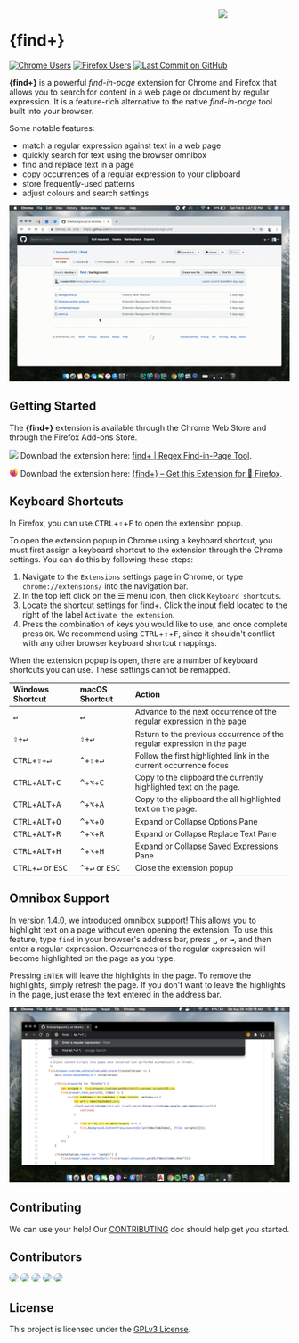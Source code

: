 <img src="../resources/icon.png" align="right" width="128" />

# **{find+}**
[![Chrome Users](https://img.shields.io/chrome-web-store/users/fddffkdncgkkdjobemgbpojjeffmmofb.svg?style=flat&label=chrome%20users)](https://chrome.google.com/webstore/detail/find%2B/fddffkdncgkkdjobemgbpojjeffmmofb)
[![Firefox Users](https://img.shields.io/amo/users/brandon1024-find.svg?label=firefox%20users&style=flat)](https://addons.mozilla.org/en-US/firefox/addon/brandon1024-find/)
[![Last Commit on GitHub](https://img.shields.io/github/last-commit/brandon1024/find.svg?style=flat)](https://github.com/brandon1024/find/commits/develop)

**{find+}** is a powerful _find-in-page_ extension for Chrome and Firefox that allows you to search for content in a web page or document by regular expression. It is a feature-rich alternative to the native _find-in-page_ tool built into your browser.

Some notable features:
- match a regular expression against text in a web page
- quickly search for text using the browser omnibox
- find and replace text in a page
- copy occurrences of a regular expression to your clipboard
- store frequently-used patterns
- adjust colours and search settings

![](screencast.gif)

## Getting Started
The **{find+}** extension is available through the Chrome Web Store and through the Firefox Add-ons Store.

<img src="chrome-icon.png" width="16"/> Download the extension here: [find+ | Regex Find-in-Page Tool](https://chrome.google.com/webstore/detail/find%2B/fddffkdncgkkdjobemgbpojjeffmmofb).

<img src="firefox-icon.png" width="16"/> Download the extension here: [{find+} – Get this Extension for 🦊 Firefox](https://addons.mozilla.org/en-US/firefox/addon/brandon1024-find/).

## Keyboard Shortcuts
In Firefox, you can use <kbd>CTRL</kbd>+<kbd>⇧</kbd>+<kbd>F</kbd> to open the extension popup.

To open the extension popup in Chrome using a keyboard shortcut, you must first assign a keyboard shortcut to the extension through the Chrome settings. You can do this by following these steps:
1. Navigate to the `Extensions` settings page in Chrome, or type `chrome://extensions/` into the navigation bar.
2. In the top left click on the ☰ menu icon, then click `Keyboard shortcuts`.
3. Locate the shortcut settings for find+. Click the input field located to the right of the label `Activate the extension`.
4. Press the combination of keys you would like to use, and once complete press `OK`. We recommend using <kbd>CTRL</kbd>+<kbd>⇧</kbd>+<kbd>F</kbd>, since it shouldn't conflict with any other browser keyboard shortcut mappings.

When the extension popup is open, there are a number of keyboard shortcuts you can use. These settings cannot be remapped.

| Windows Shortcut                                   | macOS Shortcut                                     | Action                                                                 |
| :------------------------------------------------- | :------------------------------------------------- | :--------------------------------------------------------------------- |
| <kbd>↵</kbd>                                       | <kbd>↵</kbd>                                       | Advance to the next occurrence of the regular expression in the page   |
| <kbd>⇧</kbd>+<kbd>↵</kbd>                          | <kbd>⇧</kbd>+<kbd>↵</kbd>                          | Return to the previous occurrence of the regular expression in the page|
| <kbd>CTRL</kbd>+<kbd>⇧</kbd>+<kbd>↵</kbd>          | <kbd>^</kbd>+<kbd>⇧</kbd>+<kbd>↵</kbd>             | Follow the first highlighted link in the current occurrence focus      |
| <kbd>CTRL</kbd>+<kbd>ALT</kbd>+<kbd>C</kbd>        | <kbd>^</kbd>+<kbd>⌥</kbd>+<kbd>C</kbd>             | Copy to the clipboard the currently highlighted text on the page.      |
| <kbd>CTRL</kbd>+<kbd>ALT</kbd>+<kbd>A</kbd>        | <kbd>^</kbd>+<kbd>⌥</kbd>+<kbd>A</kbd>             | Copy to the clipboard the all highlighted text on the page.            |
| <kbd>CTRL</kbd>+<kbd>ALT</kbd>+<kbd>O</kbd>        | <kbd>^</kbd>+<kbd>⌥</kbd>+<kbd>O</kbd>             | Expand or Collapse Options Pane                                        |
| <kbd>CTRL</kbd>+<kbd>ALT</kbd>+<kbd>R</kbd>        | <kbd>^</kbd>+<kbd>⌥</kbd>+<kbd>R</kbd>             | Expand or Collapse Replace Text Pane                                   |
| <kbd>CTRL</kbd>+<kbd>ALT</kbd>+<kbd>H</kbd>        | <kbd>^</kbd>+<kbd>⌥</kbd>+<kbd>H</kbd>             | Expand or Collapse Saved Expressions Pane                              |
| <kbd>CTRL</kbd>+<kbd>↵</kbd> or <kbd>ESC</kbd>     | <kbd>^</kbd>+<kbd>↵</kbd> or <kbd>ESC</kbd>        | Close the extension popup                                              |

## Omnibox Support
In version 1.4.0, we introduced omnibox support! This allows you to highlight text on a page without even opening the extension. To use this feature, type `find` in your browser's address bar, press <kbd>␣</kbd> or <kbd>⇥</kbd>, and then enter a regular expression. Occurrences of the regular expression will become highlighted on the page as you type.

Pressing `ENTER` will leave the highlights in the page. To remove the highlights, simply refresh the page. If you don't want to leave the highlights in the page, just erase the text entered in the address bar.

<img src="omni.png"/>

## Contributing
We can use your help! Our [CONTRIBUTING](CONTRIBUTING.md) doc should help get you started.

## Contributors
[<img src="https://avatars3.githubusercontent.com/u/22732449?v=3&s=460" width="64" style="border-radius:50%">](https://github.com/brandon1024) [<img src="https://avatars3.githubusercontent.com/u/25009878?s=460&u=ba1d4eb8abb2ad96c514aeb911adf1b34949e32f&v=4" width="64" style="border-radius:50%">](https://github.com/MichaelWalz) [<img src="https://avatars3.githubusercontent.com/u/184316?s=460&u=beed843205b1fd652277562e715f517d3082b4be&v=4" width="64" style="border-radius:50%">](https://github.com/muescha) [<img src="https://avatars3.githubusercontent.com/u/7383028?s=460&v=4" width="64" style="border-radius:50%">](https://github.com/amit-gshe) [<img src="https://avatars2.githubusercontent.com/u/8235338?s=460&v=4" width="64" style="border-radius:50%">](https://github.com/ReporterX)

## License
This project is licensed under the [GPLv3 License](https://www.gnu.org/licenses/gpl-3.0.en.html).

